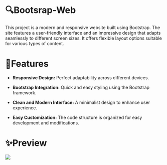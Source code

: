 # 🔍Bootsrap-Web
This project is a modern and responsive website built using Bootstrap. The site features a user-friendly interface and an impressive design that adapts seamlessly to different screen sizes. It offers flexible layout options suitable for various types of content.


# 🌟Features
- **Responsive Design:** Perfect adaptability across different devices.

- **Bootstrap Integration:** Quick and easy styling using the Bootstrap framework.

- **Clean and Modern Interface:** A minimalist design to enhance user experience.

- **Easy Customization:** The code structure is organized for easy development and modifications.

# ✨Preview
![](./Bootstrap-Web.gif)

